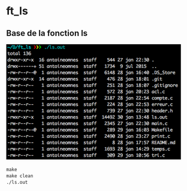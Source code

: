 # ft_ls

## Base de la fonction ls

 ![Exemple ls](https://github.com/aomnes/ft_ls/blob/master/Exemple%20ft_ls.png)
 
 
 `make`<br/>
 `make clean`<br/>
 `./ls.out`<br/>
